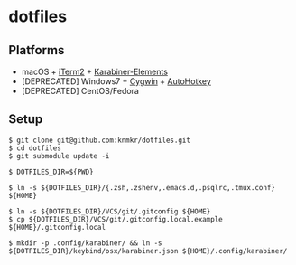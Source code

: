# dotfiles

## Platforms

- macOS + [iTerm2](https://www.iterm2.com) + [Karabiner-Elements](https://pqrs.org/osx/karabiner/)
- [DEPRECATED] Windows7 + [Cygwin](https://www.cygwin.com) + [AutoHotkey](http://www.autohotkey.com)
- [DEPRECATED] CentOS/Fedora

## Setup

```
$ git clone git@github.com:knmkr/dotfiles.git
$ cd dotfiles
$ git submodule update -i

$ DOTFILES_DIR=${PWD}

$ ln -s ${DOTFILES_DIR}/{.zsh,.zshenv,.emacs.d,.psqlrc,.tmux.conf} ${HOME}

$ ln -s ${DOTFILES_DIR}/VCS/git/.gitconfig ${HOME}
$ cp ${DOTFILES_DIR}/VCS/git/.gitconfig.local.example ${HOME}/.gitconfig.local

$ mkdir -p .config/karabiner/ && ln -s ${DOTFILES_DIR}/keybind/osx/karabiner.json ${HOME}/.config/karabiner/
```

